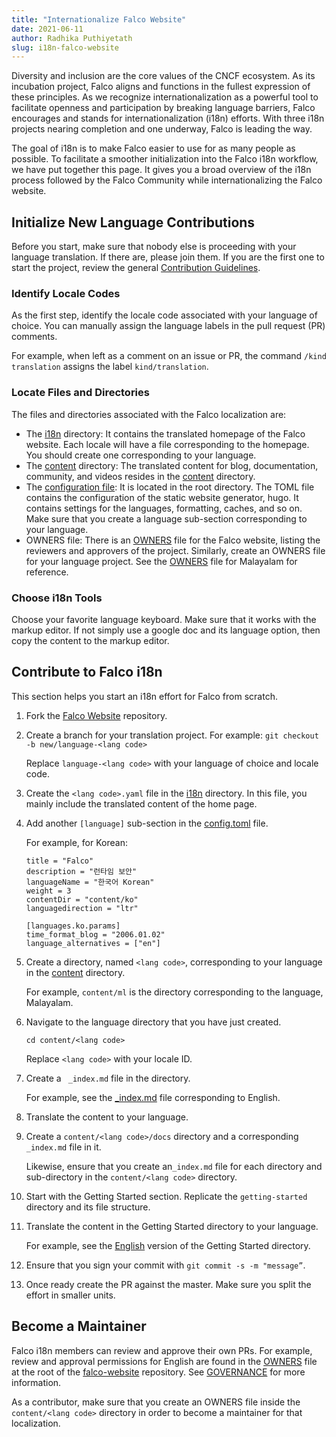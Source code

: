 ```yaml
---
title: "Internationalize Falco Website"
date: 2021-06-11
author: Radhika Puthiyetath
slug: i18n-falco-website
---
```


Diversity and inclusion are the core values of the CNCF ecosystem. As its incubation project, Falco aligns and functions in the fullest expression of these principles. As we recognize internationalization as a powerful tool to facilitate openness and participation by breaking language barriers, Falco encourages and stands for internationalization (i18n) efforts. With three i18n projects nearing completion and one underway, Falco is leading the way.

The goal of i18n is to make Falco easier to use for as many people as possible. To facilitate a smoother initialization into the Falco i18n workflow, we have put together this page. It gives you a broad overview of the i18n process followed by the Falco Community while internationalizing the Falco website.

## Initialize New Language Contributions

Before you start, make sure that nobody else is proceeding with your language translation. If there are, please join them. If you are the first one to start the project, review the general [Contribution Guidelines](https://github.com/falcosecurity/.github/blob/master/CONTRIBUTING.md).

### Identify Locale Codes

As the first step, identify the locale code associated with your language of choice. You can manually assign the language labels in the pull request (PR) comments.

For example, when left as a comment on an issue or PR, the command `/kind translation` assigns the label `kind/translation`.

### Locate Files and Directories

The files and directories associated with the Falco localization are:

* The [i18n](https://github.com/falcosecurity/falco-website/tree/main/i18n) directory: It contains the translated homepage of the Falco website. Each locale will have a file corresponding to the homepage. You should create one corresponding to your language.
* The [content](https://github.com/falcosecurity/falco-website/tree/main/content) directory:  The translated content for blog, documentation, community, and videos resides in the [content](https://github.com/falcosecurity/falco-website/tree/main/content) directory.
* The [configuration file](https://github.com/falcosecurity/falco-website/blob/master/config.toml): It is located in the root directory. The TOML file contains the configuration of the static website generator, hugo. It contains settings for the languages, formatting, caches, and so on. Make sure that you create a language sub-section corresponding to your language.
* OWNERS file: There is an [OWNERS](https://github.com/falcosecurity/falco-website/blob/master/OWNERS) file for the Falco website, listing the reviewers and approvers of the project. Similarly, create an OWNERS file for your language project. See the [OWNERS](https://github.com/falcosecurity/falco-website/blob/master/content/ml/OWNERS) file for Malayalam for reference.

### Choose i18n Tools

Choose your favorite language keyboard. Make sure that it works with the markup editor. If not simply use a google doc and its language option, then copy the content to the markup editor.

## Contribute to Falco i18n

This section helps you start an i18n effort for Falco from scratch.


1. Fork the [Falco Website](https://github.com/falcosecurity/falco-website) repository.

2. Create a branch for your translation project.
    For example: `git checkout -b new/language-<lang code>`

    Replace `language-<lang code>` with your language of choice and locale code.

3. Create the `<lang code>.yaml` file in the [i18n](https://github.com/falcosecurity/falco-website/tree/main/i18n) directory.
    In this file, you mainly include the translated content of the home page.


4. Add another `[language]` sub-section in the [config.toml](https://github.com/falcosecurity/falco-website/blob/master/config.toml) file.

   For example, for Korean:

    ```[languages.ko]
    title = "Falco"
    description = "런타임 보안"
    languageName = "한국어 Korean"
    weight = 3
    contentDir = "content/ko"
    languagedirection = "ltr"

    [languages.ko.params]
    time_format_blog = "2006.01.02"
    language_alternatives = ["en"]

    ```

5. Create a directory, named  `<lang code>`, corresponding to your language in the [content](https://github.com/falcosecurity/falco-website/tree/main/content) directory.

   For example,  `content/ml` is the directory corresponding to the language, Malayalam.  

6. Navigate to the language directory that you have just created.

   `cd content/<lang code>`

   Replace `<lang code>` with your locale ID.

7. Create a ` _index.md` file in the directory.

   For example, see the [_index.md](https://github.com/falcosecurity/falco-website/blob/master/content/en/_index.md) file corresponding to English.

8. Translate the content to your language.

9. Create a `content/<lang code>/docs` directory and a corresponding `_index.md` file in it.

   Likewise, ensure that you create an`_index.md`  file for each directory and sub-directory in the `content/<lang code>` directory.

10. Start with the Getting Started section. Replicate the `getting-started` directory and its file structure.

11. Translate the content in the Getting Started directory to your language.

    For example, see the [English](https://github.com/falcosecurity/falco-website/tree/main/content/en/docs/getting-started) version of the Getting Started directory.

12. Ensure that you sign your commit with `git commit -s -m "message”`.

13. Once ready create the PR against the master. Make sure you split the effort in smaller units.


## Become a Maintainer

Falco i18n members can review and approve their own PRs. For example, review and approval permissions for English are found in the [OWNERS](https://github.com/falcosecurity/falco-website/blob/master/OWNERS) file at the root of the [falco-website](https://github.com/falcosecurity/falco-website) repository. See [GOVERNANCE](https://github.com/falcosecurity/.github/blob/master/GOVERNANCE.md) for more information. 

As a contributor, make sure that you create an OWNERS file inside the `content/<lang code>` directory in order to become a maintainer for that localization.
